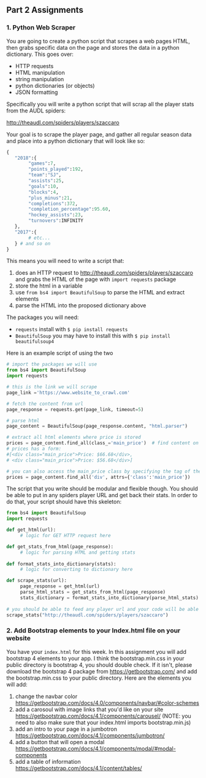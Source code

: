 ## Part 2 Assignments

### 1. Python Web Scraper
You are going to create a python script that scrapes a web pages HTML, then grabs specific data on the page and stores the data in a python dictionary. This goes over:

- HTTP requests
- HTML manipulation
- string manipulation
- python dictionaries (or objects)
- JSON formatting

Specifically you will write a python script that will scrap all the player stats from the AUDL spiders:

http://theaudl.com/spiders/players/szaccaro

Your goal is to scrape the player page, and gather all regular season data and place into a python dictionary that will look like so:
```python
{
   "2018":{
        "games":7,
        "points_played":192,
        "team":"SJ",
        "assists":25,
        "goals":10,
        "blocks":4,
        "plus_minus":21,
        "completions":372,
        "completion_percentage":95.60,
        "hockey_assists":23,
        "turnovers":INFINITY
   },
   "2017":{
        # etc...
   } # and so on
}
```
This means you will need to write a script that:

1. does an HTTP request to http://theaudl.com/spiders/players/szaccaro and grabs the HTML of the page with ``` import requests ``` package
2. store the html in a variable
3. use ```from bs4 import BeautifulSoup``` to parse the HTML and extract elements
4. parse the HTML into the proposed dictionary above

The packages you will need:

- ```requests``` install with ```$ pip install requests```
- ```BeautifulSoup``` you may have to install this with ```$ pip install beautifulsoup4```

Here is an example script of using the two

```python
# import the packages we will use
from bs4 import BeautifulSoup  
import requests

# this is the link we will scrape
page_link ='https://www.website_to_crawl.com'

# fetch the content from url
page_response = requests.get(page_link, timeout=5)

# parse html
page_content = BeautifulSoup(page_response.content, "html.parser")

# extract all html elements where price is stored
prices = page_content.find_all(class_='main_price')  # find content on the HTML page with classes and ids
# prices has a form:
#[<div class="main_price">Price: $66.68</div>,
# <div class="main_price">Price: $56.68</div>]

# you can also access the main_price class by specifying the tag of the class
prices = page_content.find_all('div', attrs={'class':'main_price'})
```
The script that you write should be modular and flexible though. You should be able to put in any spiders player URL and get back their stats. In order to do that, your script should have this skeleton:

```python
from bs4 import BeautifulSoup  
import requests

def get_html(url):
     # logic for GET HTTP request here

def get_stats_from_html(page_response):
     # logic for parsing HTML and getting stats
     
def format_stats_into_dictionary(stats):
     # logic for converting to dictionary here 

def scrape_stats(url):
     page_response = get_html(url)
     parse_html_stats = get_stats_from_html(page_response)
     stats_dictionary = format_stats_into_dictionary(parse_html_stats)
     
# you should be able to feed any player url and your code will be able to scrape the stats     
scrape_stats("http://theaudl.com/spiders/players/szaccaro")

```

### 2. Add Bootstrap elements to your Index.html file on your website
You have your ```index.html``` for this week. In this assignment you will add bootstrap 4 elements to your app. I think the bootstrap.min.css in your public directory is bootstrap 4, you should double check. If it isn't, please download the bootstrap 4 package from https://getbootstrap.com/ and add the bootstrap.min.css to your public directory. Here are the elements you will add:

1. change the navbar color https://getbootstrap.com/docs/4.0/components/navbar/#color-schemes
2. add a carosoul with image links that you'd like on your site https://getbootstrap.com/docs/4.1/components/carousel/ (NOTE: you need to also make sure that your index.html imports bootstrap.min.js)
3. add an intro to your page in a jumbotron https://getbootstrap.com/docs/4.1/components/jumbotron/
4. add a button that will open a modal https://getbootstrap.com/docs/4.1/components/modal/#modal-components
5. add a table of information https://getbootstrap.com/docs/4.1/content/tables/
